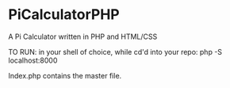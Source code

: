 # PiCalculatorPHP
A Pi Calculator written in PHP and HTML/CSS

TO RUN: in your shell of choice, while cd'd into your repo: php -S localhost:8000

Index.php contains the master file.

